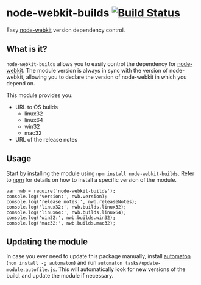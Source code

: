 # node-webkit-builds [![Build Status](https://travis-ci.org/IndigoUnited/node-webkit-builds.png)](https://travis-ci.org/IndigoUnited/node-webkit-builds)

Easy [node-webkit](https://github.com/rogerwang/node-webkit) version dependency control.

## What is it?

`node-webkit-builds` allows you to easily control the dependency for [node-webkit](https://github.com/rogerwang/node-webkit). The module version is always in sync with the version of node-webkit, allowing you to declare the version of node-webkit in which you depend on.

This module provides you:

- URL to OS builds
    - linux32
    - linux64
    - win32
    - mac32
- URL of the release notes

## Usage

Start by installing the module using `npm install node-webkit-builds`. Refer to [npm](http://npmjs.org) for details on how to install a specific version of the module.

```
var nwb = require('node-webkit-builds');
console.log('version:', nwb.version);
console.log('release notes:', nwb.releaseNotes);
console.log('linux32:', nwb.builds.linux32);
console.log('linux64:', nwb.builds.linux64);
console.log('win32:', nwb.builds.win32);
console.log('mac32:', nwb.builds.mac32);
```

## Updating the module

In case you ever need to update this package manually, install [automaton](http://indigounited.com/automaton) (`nom install -g automaton`) and run `automaton tasks/update-module.autofile.js`. This will automatically look for new versions of the build, and update the module if necessary.